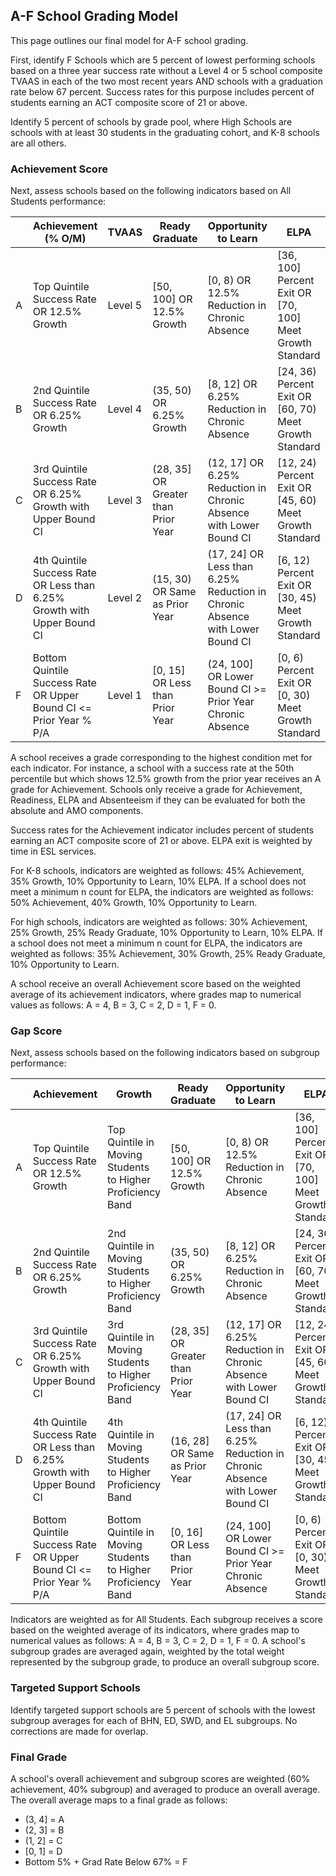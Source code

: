 ## A-F School Grading Model

This page outlines our final model for A-F school grading.

First, identify F Schools which are 5 percent of lowest performing schools based on a three year success rate without a Level 4 or 5 school composite TVAAS in each of the two most recent years AND schools with a graduation rate below 67 percent. Success rates for this purpose includes percent of students earning an ACT composite score of 21 or above.

Identify 5 percent of schools by grade pool, where High Schools are schools with at least 30 students in the graduating cohort, and K-8 schools are all others.

### Achievement Score

Next, assess schools based on the following indicators based on All Students performance:

|   | Achievement (% O/M) | TVAAS | Ready Graduate | Opportunity to Learn | ELPA |
|---|---------------------|-------|----------------|----------------------|------|
| A | Top Quintile Success Rate OR 12.5% Growth | Level 5 | [50, 100] OR 12.5% Growth | [0, 8) OR 12.5% Reduction in Chronic Absence | [36, 100] Percent Exit OR [70, 100] Meet Growth Standard |
| B | 2nd Quintile Success Rate OR 6.25% Growth | Level 4 | (35, 50) OR 6.25% Growth | [8, 12] OR 6.25% Reduction in Chronic Absence | [24, 36) Percent Exit OR [60, 70) Meet Growth Standard |
| C | 3rd Quintile Success Rate OR 6.25% Growth with Upper Bound CI | Level 3 | (28, 35] OR Greater than Prior Year | (12, 17] OR 6.25% Reduction in Chronic Absence with Lower Bound CI | [12, 24) Percent Exit OR [45, 60) Meet Growth Standard |
| D | 4th Quintile Success Rate OR Less than 6.25% Growth with Upper Bound CI | Level 2 | (15, 30) OR Same as Prior Year | (17, 24] OR Less than 6.25% Reduction in Chronic Absence with Lower Bound CI | [6, 12) Percent Exit OR [30, 45) Meet Growth Standard |
| F | Bottom Quintile Success Rate OR Upper Bound CI <= Prior Year % P/A | Level 1 | [0, 15] OR Less than Prior Year | (24, 100] OR Lower Bound CI >= Prior Year Chronic Absence | [0, 6) Percent Exit OR [0, 30) Meet Growth Standard |

A school receives a grade corresponding to the highest condition met for each indicator. For instance, a school with a success rate at the 50th percentile but which shows 12.5% growth from the prior year receives an A grade for Achievement. Schools only receive a grade for Achievement, Readiness, ELPA and Absenteeism if they can be evaluated for both the absolute and AMO components.

Success rates for the Achievement indicator includes percent of students earning an ACT composite score of 21 or above. ELPA exit is weighted by time in ESL services.

For K-8 schools, indicators are weighted as follows: 45% Achievement, 35% Growth, 10% Opportunity to Learn, 10% ELPA. If a school does not meet a minimum n count for ELPA, the indicators are weighted as follows: 50% Achievement, 40% Growth, 10% Opportunity to Learn.

For high schools, indicators are weighted as follows: 30% Achievement, 25% Growth, 25% Ready Graduate, 10% Opportunity to Learn, 10% ELPA. If a school does not meet a minimum n count for ELPA, the indicators are weighted as follows: 35% Achievement, 30% Growth, 25% Ready Graduate, 10% Opportunity to Learn.

A school receive an overall Achievement score based on the weighted average of its achievement indicators, where grades map to numerical values as follows: A = 4, B = 3, C = 2, D = 1, F = 0.

### Gap Score

Next, assess schools based on the following indicators based on subgroup performance:

|   | Achievement | Growth | Ready Graduate | Opportunity to Learn | ELPA |
|---|-------------|--------|----------------|----------------------|------|
| A | Top Quintile Success Rate OR 12.5% Growth | Top Quintile in Moving Students to Higher Proficiency Band | [50, 100] OR 12.5% Growth | [0, 8) OR 12.5% Reduction in Chronic Absence | [36, 100] Percent Exit OR [70, 100] Meet Growth Standard |
| B | 2nd Quintile Success Rate OR 6.25% Growth | 2nd Quintile in Moving Students to Higher Proficiency Band | (35, 50) OR 6.25% Growth | [8, 12] OR 6.25% Reduction in Chronic Absence | [24, 36) Percent Exit OR [60, 70) Meet Growth Standard |
| C | 3rd Quintile Success Rate OR 6.25% Growth with Upper Bound CI | 3rd Quintile in Moving Students to Higher Proficiency Band | (28, 35] OR Greater than Prior Year | (12, 17] OR 6.25% Reduction in Chronic Absence with Lower Bound CI | [12, 24) Percent Exit OR [45, 60) Meet Growth Standard |
| D | 4th Quintile Success Rate OR Less than 6.25% Growth with Upper Bound CI | 4th Quintile in Moving Students to Higher Proficiency Band | (16, 28] OR Same as Prior Year | (17, 24] OR Less than 6.25% Reduction in Chronic Absence with Lower Bound CI | [6, 12) Percent Exit OR [30, 45) Meet Growth Standard |
| F | Bottom Quintile Success Rate OR Upper Bound CI <= Prior Year % P/A | Bottom Quintile in Moving Students to Higher Proficiency Band | [0, 16] OR Less than Prior Year | (24, 100] OR Lower Bound CI >= Prior Year Chronic Absence | [0, 6) Percent Exit OR [0, 30) Meet Growth Standard |

Indicators are weighted as for All Students. Each subgroup receives a score based on the weighted average of its indicators, where grades map to numerical values as follows: A = 4, B = 3, C = 2, D = 1, F = 0. A school's subgroup grades are averaged again, weighted by the total weight represented by the subgroup grade, to produce an overall subgroup score.

### Targeted Support Schools

Identify targeted support schools are 5 percent of schools with the lowest subgroup averages for each of BHN, ED, SWD, and EL subgroups. No corrections are made for overlap.

### Final Grade

A school's overall achievement and subgroup scores are weighted (60% achievement, 40% subgroup) and averaged to produce an overall average. The overall average maps to a final grade as follows:

+ (3, 4] = A
+ (2, 3] = B
+ (1, 2] = C
+ [0, 1] = D
+ Bottom 5% + Grad Rate Below 67% = F

